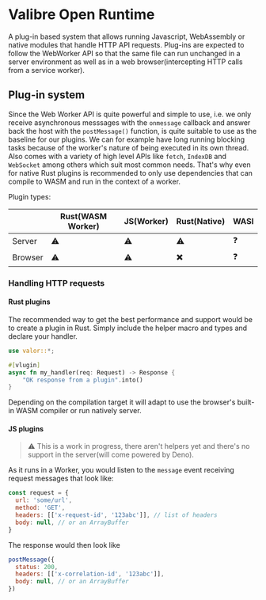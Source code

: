 # Valibre Open Runtime

A plug-in based system that allows running Javascript, WebAssembly or native modules that handle HTTP API requests. Plug-ins are expected to follow the WebWorker API so that the same file can run unchanged in a server environment as well as in a web browser(intercepting HTTP calls from a service worker).

## Plug-in system

Since the Web Worker API is quite powerful and simple to use, i.e. we only receive asynchronous messsages with the `onmessage` callback and answer back the host with the `postMessage()` function, is quite suitable to use as the baseline for our plugins. We can for example have long running blocking tasks because of the worker's nature of being executed in its own thread. Also comes with a variety of high level APIs like `fetch`, `IndexDB` and `WebSocket` among others which suit most common needs. That's why even for native Rust plugins is recommended to only use dependencies that can compile to WASM and run in the context of a worker.

Plugin types:

|        | Rust(WASM Worker) | JS(Worker) | Rust(Native) | WASI |
|--------|-------------------|------------|--------------|------|
| Server | ⚠️ | ⚠️ | ⚠️ | ❓ |
| Browser| ⚠️ | ⚠️ | ✖️ | ❓ |

### Handling HTTP requests

#### Rust plugins

The recommended way to get the best performance and support would be to create a plugin in Rust. Simply include the helper macro and types and declare your handler.

```rust
use valor::*;

#[vlugin]
async fn my_handler(req: Request) -> Response {
    "OK response from a plugin".into()
}
```

Depending on the compilation target it will adapt to use the browser's built-in WASM compiler or run natively server.

#### JS plugins

> ⚠️ This is a work in progress, there aren't helpers yet and there's no support in the server(will come powered by Deno).

As it runs in a Worker, you would listen to the `message` event receiving request messages that look like:

```js
const request = {
  url: 'some/url',
  method: 'GET',
  headers: [['x-request-id', '123abc']], // list of headers
  body: null, // or an ArrayBuffer
}
```
The response would then look like
```js
postMessage({
  status: 200,
  headers: [['x-correlation-id', '123abc']],
  body: null, // or an ArrayBuffer
})
```

